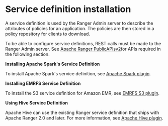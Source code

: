 # Service definition installation<a name="emr-ranger-admin-servicedef-install"></a>

A service definition is used by the Ranger Admin server to describe the attributes of policies for an application\. The policies are then stored in a policy repository for clients to download\. 

To be able to configure service definitions, REST calls must be made to the Ranger Admin server\. See [Apache Ranger PublicAPIsv2](https://ranger.apache.org/apidocs/resource_PublicAPIsv2.html#resource_PublicAPIsv2_createServiceDef_POST)for APIs required in the following section\.

**Installing Apache Spark's Service Definition**

To install Apache Spark's service definition, see [Apache Spark plugin](emr-ranger-plugins.md#emr-ranger-spark)\.

**Installing EMRFS Service Definition**

To install the S3 service definition for Amazon EMR, see [EMRFS S3 plugin](emr-ranger-plugins.md#emr-ranger-emrfs)\.

**Using Hive Service Definition**

Apache Hive can use the existing Ranger service definition that ships with Apache Ranger 2\.0 and later\. For more information, see [Apache Hive plugin](emr-ranger-plugins.md#emr-ranger-hive)\.